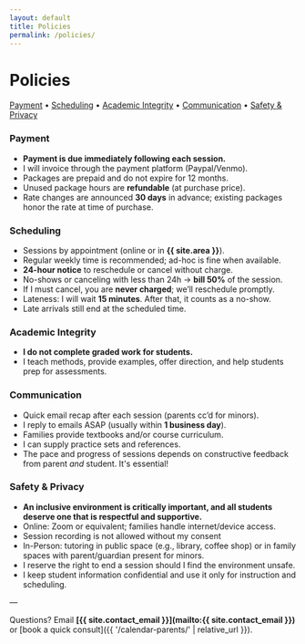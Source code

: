 ```yaml
---
layout: default
title: Policies
permalink: /policies/
---
```


# **Policies**

[Payment](#payment) • [Scheduling](#scheduling) • [Academic Integrity](#academic-integrity) • [Communication](#communication) • [Safety & Privacy](#safety--privacy)

### Payment
- **Payment is due immediately following each session.**
- I will invoice through the payment platform (Paypal/Venmo).
- Packages are prepaid and do not expire for 12 months.
- Unused package hours are **refundable** (at purchase price).
- Rate changes are announced **30 days** in advance; existing packages honor the rate at time of purchase.

### Scheduling
- Sessions by appointment (online or in **{{ site.area }}**).
- Regular weekly time is recommended; ad-hoc is fine when available.
- **24-hour notice** to reschedule or cancel without charge.
- No-shows or canceling with less than 24h → **bill 50%** of the session.
- If I must cancel, you are **never charged**; we’ll reschedule promptly.
- Lateness: I will wait **15 minutes**. After that, it counts as a no-show.
- Late arrivals still end at the scheduled time.

### Academic Integrity
- **I do not complete graded work for students.**
- I teach methods, provide examples, offer direction, and help students prep for assessments.

### Communication
- Quick email recap after each session (parents cc’d for minors).
- I reply to emails ASAP (usually within **1 business day**).
- Families provide textbooks and/or course curriculum.
- I can supply practice sets and references.
- The pace and progress of sessions depends on constructive feedback from parent _and_ student. It's essential!

### Safety & Privacy
- **An inclusive environment is critically important, and all students deserve one that is respectful and supportive.**
- Online: Zoom or equivalent; families handle internet/device access.
- Session recording is not allowed without my consent
- In-Person: tutoring in public space (e.g., library, coffee shop) or in family spaces with parent/guardian present for minors.
- I reserve the right to end a session should I find the environment unsafe.
- I keep student information confidential and use it only for instruction and scheduling.



—

Questions? Email **[{{ site.contact_email }}](mailto:{{ site.contact_email }})** or [book a quick consult]({{ '/calendar-parents/' | relative_url }}).
